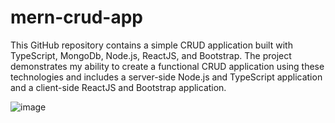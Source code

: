 # mern-crud-app
This GitHub repository contains a simple CRUD application built with TypeScript, MongoDb, Node.js, ReactJS, and Bootstrap. The project demonstrates my ability to create a functional CRUD application using these technologies and includes a server-side Node.js and TypeScript application and a client-side ReactJS and Bootstrap application.

![image](https://user-images.githubusercontent.com/65794951/188299330-0efc1e8f-e3b8-421f-8d36-92e69caf15cb.png)
